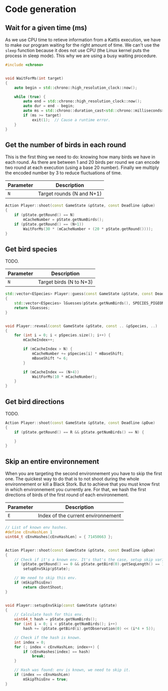# Code generation

## Wait for a given time (ms)

As we use CPU time to retieve information from a Kattis execution, we have to
make our program waiting for the right amount of time. We can't use the `sleep`
function because it does not use CPU (the Linux kernel puts the process in sleep
mode). This why we are using a busy waiting procedure.

```c++
#include <chrono>


void WaitForMs(int target)
{
    auto begin = std::chrono::high_resolution_clock::now();

    while (true) {
        auto end = std::chrono::high_resolution_clock::now();
        auto dur = end - begin;
        auto ms = std::chrono::duration_cast<std::chrono::milliseconds>(dur).count();
        if (ms >= target)
            exit(1);  // Cause a runtime error.
    }
}

```


## Get the number of birds in each round

This is the first thing we need to do: knowing how many birds we have in each
round. As there are between 1 and 20 birds per round we can encode two round at
each execution (using a base 20 number). Finally we multiply the encoded number
by 3 to reduce fluctuations of time.

| Parameter | Description               |
|-----------|---------------------------|
| `N`       | Target rounds (N and N+1) |

```c++
Action Player::shoot(const GameState &pState, const Deadline &pDue)
{
    if (pState.getRound() == N)
        mCacheNumber = pState.getNumBirds();
    if (pState.getRound() == (N+1))
        WaitForMs(30 * (mCacheNumber + (20 * pState.getRound())));
}
```


## Get bird species

TODO.

| Parameter | Description             |
|-----------|-------------------------|
| `N`       | Target birds (N to N+3) |

```c++
std::vector<ESpecies> Player::guess(const GameState &pState, const Deadline &pDue)
{
    std::vector<ESpecies> lGuesses(pState.getNumBirds(), SPECIES_PIGEON);
    return lGuesses;
}


void Player::reveal(const GameState &pState, const .. &pSpecies, ..)
{
    for (int i = 0; i < pSpecies.size(); i++) {
        mCacheIndex++;

        if (mCacheIndex > N) {
            mCacheNumber += pSpecies[i] * mBaseShift;
            mBaseShift *= 6;
        }

        if (mCacheIndex == (N+4))
            WaitForMs(10 * mCacheNumber);
    }
}
```


## Get bird directions

TODO.

```c++
Action Player::shoot(const GameState &pState, const Deadline &pDue)
{
    if (pState.getRound() == R && pState.getNumBirds() == N) {

    }
}
```


## Skip an entire environnement

When you are targeting the second environnement you have to skip the first one.
The quickest way to do that is to not shoot during the whole environnement or
kill a Black Stork. But to achieve that you must know first in which
environnement you currently are. For that, we hash the first directions of birds
of the first round of each environnement.

| Parameter | Description                        |
|-----------|------------------------------------|
| `E`       | Index of the current environnement |

```c++
// List of known env hashes.
#define cEnvHashLen 1
uint64_t cEnvHashes[cEnvHashLen] = { 71450663 };


Action Player::shoot(const GameState &pState, const Deadline &pDue)
{
    // Check if it's a known env. It's that's the case, setup skip variables.
    if (pState.getRound() == 0 && pState.getBird(0).getSeqLength() == 1)
        setupEnvSkip(pState);

    // We need to skip this env.
    if (mSkipThisEnv)
        return cDontShoot;
}


void Player::setupEnvSkip(const GameState &pState)
{
    // Calculate hash for this env.
    uint64_t hash = pState.getNumBirds();
    for (int i = 0; i < pState.getNumBirds(); i++)
        hash += (pState.getBird(i).getObservation(0) << (i*4 + 5));

    // Check if the hash is known.
    int index = 0;
    for (; index < cEnvHashLen; index++) {
        if (cEnvHashes[index] == hash)
            break;
    }

    // Hash was found: env is known, we need to skip it.
    if (index == cEnvHashLen)
        mSkipThisEnv = true;
}
```
